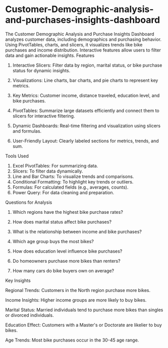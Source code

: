 # Customer-Demographic-analysis-and-purchases-insights-dashboard
The Customer Demographic Analysis and Purchase Insights Dashboard analyzes customer data, including demographics and purchasing behavior. Using PivotTables, charts, and slicers, it visualizes trends like bike purchases and income distribution. Interactive features allow users to filter data and gain actionable insights.
Features

1. Interactive Slicers:
Filter data by region, marital status, or bike purchase status for dynamic insights.

2. Visualizations:
Line charts, bar charts, and pie charts to represent key metrics.

3. Key Metrics:
Customer income, distance traveled, education level, and bike purchases.

4. PivotTables:
Summarize large datasets efficiently and connect them to slicers for interactive filtering.

5. Dynamic Dashboards:
Real-time filtering and visualization using slicers and formulas.

6. User-Friendly Layout:
Clearly labeled sections for metrics, trends, and sum.

Tools Used

1. Excel PivotTables: For summarizing data.
2. Slicers: To filter data dynamically.
3. Line and Bar Charts: To visualize trends and comparisons.
4. Conditional Formatting: To highlight key trends or outliers.
5. Formulas: For calculated fields (e.g., averages, counts).
6. Power Query: For data cleaning and preparation.

Questions for Analysis

1. Which regions have the highest bike purchase rates?

2. How does marital status affect bike purchases?

3. What is the relationship between income and bike purchases?

4. Which age group buys the most bikes?

5. How does education level influence bike purchases?

6. Do homeowners purchase more bikes than renters?

7. How many cars do bike buyers own on average?

Key Insights

Regional Trends: Customers in the North region purchase more bikes.

Income Insights: Higher income groups are more likely to buy bikes.

Marital Status: Married individuals tend to purchase more bikes than singles or divorced individuals.

Education Effect: Customers with a Master's or Doctorate are likelier to buy bikes.

Age Trends: Most bike purchases occur in the 30-45 age range.

